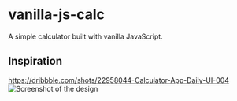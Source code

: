 # vanilla-js-calc
A simple calculator built with vanilla JavaScript.

## Inspiration
https://dribbble.com/shots/22958044-Calculator-App-Daily-UI-004
![Screenshot of the design](https://cdn.dribbble.com/userupload/11135160/file/original-52d28e19c748e8ca57fb5e6120643bbf.png?resize=1600x1200&vertical=center)